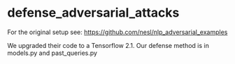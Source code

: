 # defense_adversarial_attacks
For the original setup see: https://github.com/nesl/nlp_adversarial_examples

We upgraded their code to a Tensorflow 2.1.
Our defense method is in models.py and past_queries.py
